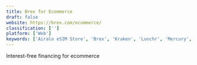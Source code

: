 ```yaml
---
title: Brex for Ecommerce
draft: false 
website: https://brex.com/ecommerce/
classification: ['']
platform: ['Web']
keywords: ['Airalo eSIM Store', 'Brex', 'Kraken', 'Lunchr', 'Mercury', 'PENTA', 'POINT', 'Root', 'Stripe Corporate Card', 'Tally', 'TransferWise Debit Card', 'Uber Credit Card', 'Unison', 'WhatsMac', 'nerdwallet']
---
```

Interest-free financing for ecommerce